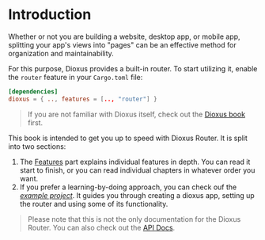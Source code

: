 # Introduction
Whether or not you are building a website, desktop app, or mobile app,
splitting your app's views into "pages" can be an effective method for
organization and maintainability.

For this purpose, Dioxus provides a built-in router. To start utilizing it,
enable the `router` feature in your `Cargo.toml` file:
```toml
[dependencies]
dioxus = { .., features = [.., "router"] }
```

> If you are not familiar with Dioxus itself, check out the [Dioxus book][db]
> first.

This book is intended to get you up to speed with Dioxus Router. It is split
into two sections:
1. The [Features](./features/index.md) part explains individual features in
   depth. You can read it start to finish, or you can read individual chapters
   in whatever order you want.
2. If you prefer a learning-by-doing approach, you can check ouf the
   _[example project](./example/introduction.md)_. It guides you through
   creating a dioxus app, setting up the router and using some of its
   functionality.

> Please note that this is not the only documentation for the Dioxus Router. You
> can also check out the [API Docs][api].

[api]: https://docs.rs/dioxus-router/
[db]: https://dioxuslabs.com/guide/
